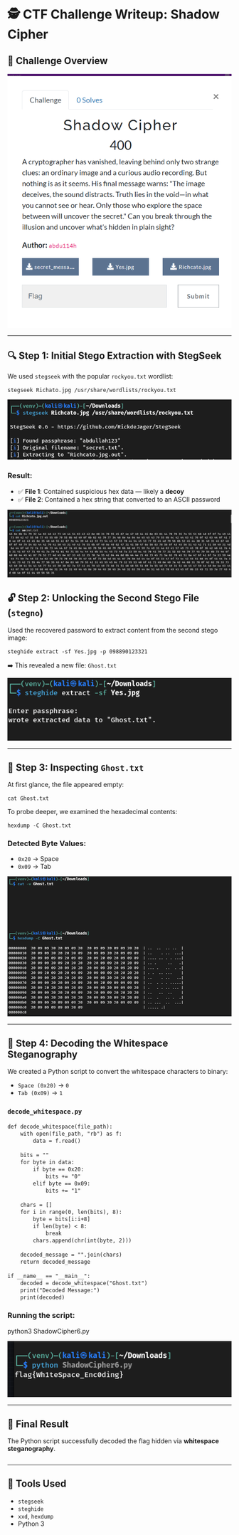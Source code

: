 # 🕵️ CTF Challenge Writeup: Shadow Cipher

## 📖 Challenge Overview

![Challenge Overview](alts/Overview.png)

---

## 🔍 Step 1: Initial Stego Extraction with StegSeek

We used `stegseek` with the popular `rockyou.txt` wordlist:

```
stegseek Richato.jpg /usr/share/wordlists/rockyou.txt
```

![Stegseek Output](alts/StegSeek.png)

### Result:

* ✅ **File 1**: Contained suspicious hex data — likely a **decoy**
* ✅ **File 2**: Contained a hex string that converted to an ASCII password

![Extracted Files](alts/ExtractedStegSeek.png)


## 🔓 Step 2: Unlocking the Second Stego File (`stegno`)

Used the recovered password to extract content from the second stego image:

```
steghide extract -sf Yes.jpg -p 098890123321
```

➡️ This revealed a new file: `Ghost.txt`

![Steghide Extraction](alts/ExtractStegHide.png)

---

## 👻 Step 3: Inspecting `Ghost.txt`

At first glance, the file appeared empty:

```
cat Ghost.txt
```

To probe deeper, we examined the hexadecimal contents:

```
hexdump -C Ghost.txt
```

### Detected Byte Values:

* `0x20` → Space
* `0x09` → Tab

![Hexdump Output](alts/OutputGhost.png)

---

## 🧠 Step 4: Decoding the Whitespace Steganography

We created a Python script to convert the whitespace characters to binary:

* `Space (0x20)` → `0`
* `Tab (0x09)` → `1`

### `decode_whitespace.py`

```
def decode_whitespace(file_path):
    with open(file_path, "rb") as f:
        data = f.read()

    bits = ""
    for byte in data:
        if byte == 0x20:
            bits += "0"
        elif byte == 0x09:
            bits += "1"

    chars = []
    for i in range(0, len(bits), 8):
        byte = bits[i:i+8]
        if len(byte) < 8:
            break
        chars.append(chr(int(byte, 2)))

    decoded_message = "".join(chars)
    return decoded_message

if __name__ == "__main__":
    decoded = decode_whitespace("Ghost.txt")
    print("Decoded Message:")
    print(decoded)
```

### Running the script:

python3 ShadowCipher6.py


![Decoded Flag Output](alts/Flag.png)

---

## 🏁 Final Result

The Python script successfully decoded the flag hidden via **whitespace steganography**. 

``` flag{Wh1teSpace_Enc0ding} 
```
---

## 🧰 Tools Used

* `stegseek`
* `steghide`
* `xxd`, `hexdump`
* Python 3



